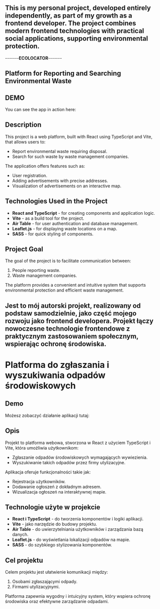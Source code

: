 ## This is my personal project, developed entirely independently, as part of my growth as a frontend developer. The project combines modern frontend technologies with practical social applications, supporting environmental protection.

-------**ECOLOCATOR**-------

## Platform for Reporting and Searching Environmental Waste

## DEMO
You can see the app in action here:

## Description
This project is a web platform, built with React using TypeScript and Vite, that allows users to:

- Report environmental waste requiring disposal.
- Search for such waste by waste management companies.

The application offers features such as:
- User registration.
- Adding advertisements with precise addresses.
- Visualization of advertisements on an interactive map.


## Technologies Used in the Project
- **React and TypeScript** - for creating components and application logic.
- **Vite** - as a build tool for the project.
- **Air Table** - for user authentication and database management.
- **Leaflet.js** - for displaying waste locations on a map.
- **SASS** - for quick styling of components.

## Project Goal
The goal of the project is to facilitate communication between:
1. People reporting waste.
2. Waste management companies.

The platform provides a convenient and intuitive system that supports environmental protection and efficient waste management.



## Jest to mój autorski projekt, realizowany od podstaw samodzielnie, jako część mojego rozwoju jako frontend developera. Projekt łączy nowoczesne technologie frontendowe z praktycznym zastosowaniem społecznym, wspierając ochronę środowiska.

# Platforma do zgłaszania i wyszukiwania odpadów środowiskowych

## Demo
Możesz zobaczyć działanie aplikacji tutaj: 

## Opis

Projekt to platforma webowa, stworzona w React z użyciem TypeScript i Vite, która umożliwia użytkownikom:
- Zgłaszanie odpadów środowiskowych wymagających wywiezienia.
- Wyszukiwanie takich odpadów przez firmy utylizacyjne.

Aplikacja oferuje funkcjonalności takie jak:
- Rejestracja użytkowników.
- Dodawanie ogłoszeń z dokładnym adresem.
- Wizualizacja ogłoszeń na interaktywnej mapie.


## Technologie użyte w projekcie

- **React i TypeScript** - do tworzenia komponentów i logiki aplikacji.
- **Vite** - jako narzędzie do budowy projektu.
- **Air Table** - do uwierzytelniania użytkowników i zarządzania bazą danych.
- **Leaflet.js** - do wyświetlania lokalizacji odpadów na mapie.
- **SASS** - do szybkiego stylizowania komponentów.

## Cel projektu

Celem projektu jest ułatwienie komunikacji między:
1. Osobami zgłaszającymi odpady.
2. Firmami utylizacyjnymi.

Platforma zapewnia wygodny i intuicyjny system, który wspiera ochronę środowiska oraz efektywne zarządzanie odpadami.






